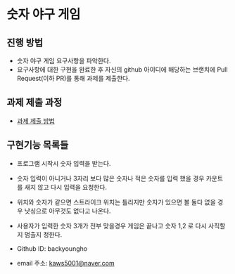 # 숫자 야구 게임
## 진행 방법
* 숫자 야구 게임 요구사항을 파악한다.
* 요구사항에 대한 구현을 완료한 후 자신의 github 아이디에 해당하는 브랜치에 Pull Request(이하 PR)를 통해 과제를 제출한다.

## 과제 제출 과정
* [과제 제출 방법](https://github.com/next-step/nextstep-docs/tree/master/precourse)

## 구현기능 목록들
* 프로그램 시작시 숫자 입력을 받는다.
* 숫자 입력이 아니거나 3자리 보다 많은 숫자나 적은 숫자를 입력 했을 경우 카운트를 새지 않고 다시 입력을 요청한다.
* 위치와 숫자가 같으면 스트라이크 위치는 틀리지만 숫자가 있으면 볼 둘다 없을 경우 낫싱으로 아무것도 없다고 나온다.
* 사용자가 입력한 숫자 3개가 전부 맞을경우 게임은 끝나고 숫자 1,2 로 다시 사직할지 멈출지 정한다.

* Github ID: backyoungho
* email 주소: kaws5001@naver.com

